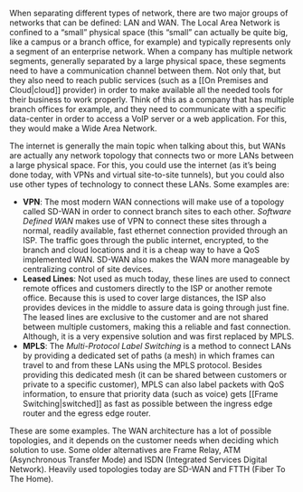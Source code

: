 When separating different types of network, there are two major groups of networks that can be defined: LAN and WAN. The Local Area Network is confined to a “small” physical space (this “small” can actually be quite big, like a campus or a branch office, for example) and typically represents only a segment of an enterprise network. When a company has multiple network segments, generally separated by a large physical space, these segments need to have a communication channel between them. Not only that, but they also need to reach public services (such as a [[On Premises and Cloud|cloud]] provider) in order to make available all the needed tools for their business to work properly. Think of this as a company that has multiple branch offices for example, and they need to communicate with a specific data-center in order to access a VoIP server or a web application. For this, they would make a Wide Area Network.

The internet is generally the main topic when talking about this, but WANs are actually any network topology that connects two or more LANs between a large physical space. For this, you could use the internet (as it’s being done today, with VPNs and virtual site-to-site tunnels), but you could also use other types of technology to connect these LANs. Some examples are:

- **VPN**: The most modern WAN connections will make use of a topology called SD-WAN in order to connect branch sites to each other. *Software Defined WAN* makes use of VPN to connect these sites through a normal, readily available, fast ethernet connection provided through an ISP. The traffic goes through the public internet, encrypted, to the branch and cloud locations and it is a cheap way to have a QoS implemented WAN. SD-WAN also makes the WAN more manageable by centralizing control of site devices.
- **Leased Lines**: Not used as much today, these lines are used to connect remote offices and customers directly to the ISP or another remote office. Because this is used to cover large distances, the ISP also provides devices in the middle to assure data is going through just fine. The leased lines are exclusive to the customer and are not shared between multiple customers, making this a reliable and fast connection. Although, it is a very expensive solution and was first replaced by MPLS.    
- **MPLS**: The *Multi-Protocol Label Switching* is a method to connect LANs by providing a dedicated set of paths (a mesh) in which frames can travel to and from these LANs using the MPLS protocol. Besides providing this dedicated mesh (it can be shared between customers or private to a specific customer), MPLS can also label packets with QoS information, to ensure that priority data (such as voice) gets [[Frame Switching|switched]] as fast as possible between the ingress edge router and the egress edge router.

These are some examples. The WAN architecture has a lot of possible topologies, and it depends on the customer needs when deciding which solution to use. Some older alternatives are Frame Relay, ATM (Asynchronous Transfer Mode) and ISDN (Integrated Services Digital Network). Heavily used topologies today are SD-WAN and FTTH (Fiber To The Home).